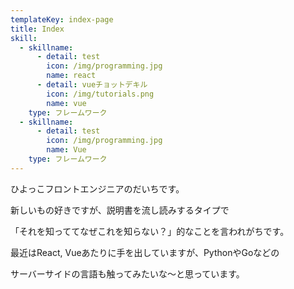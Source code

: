 ```yaml
---
templateKey: index-page
title: Index
skill:
  - skillname:
      - detail: test
        icon: /img/programming.jpg
        name: react
      - detail: vueチョットデキル
        icon: /img/tutorials.png
        name: vue
    type: フレームワーク
  - skillname:
      - detail: test
        icon: /img/programming.jpg
        name: Vue
    type: フレームワーク
---
```

ひよっこフロントエンジニアのだいちです。

新しいもの好きですが、説明書を流し読みするタイプで

「それを知っててなぜこれを知らない？」的なことを言われがちです。

最近はReact, Vueあたりに手を出していますが、PythonやGoなどの

サーバーサイドの言語も触ってみたいな～と思っています。

